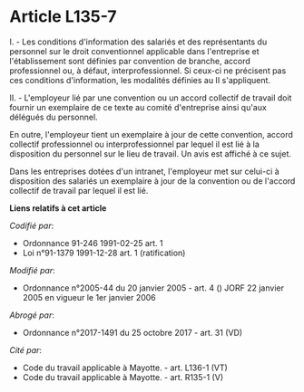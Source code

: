 # Article L135-7

I. - Les conditions d'information des salariés et des représentants du personnel sur le droit conventionnel applicable dans
l'entreprise et l'établissement sont définies par convention de branche, accord professionnel ou, à défaut,
interprofessionnel. Si ceux-ci ne précisent pas ces conditions d'information, les modalités définies au II s'appliquent.

II. - L'employeur lié par une convention ou un accord collectif de travail doit fournir un exemplaire de ce texte au comité
d'entreprise ainsi qu'aux délégués du personnel.

En outre, l'employeur tient un exemplaire à jour de cette convention, accord collectif professionnel ou interprofessionnel
par lequel il est lié à la disposition du personnel sur le lieu de travail. Un avis est affiché à ce sujet.

Dans les entreprises dotées d'un intranet, l'employeur met sur celui-ci à disposition des salariés un exemplaire à jour de la
convention ou de l'accord collectif de travail par lequel il est lié.

**Liens relatifs à cet article**

_Codifié par_:

  - Ordonnance 91-246 1991-02-25 art. 1
  - Loi n°91-1379 1991-12-28 art. 1 (ratification)

_Modifié par_:

  - Ordonnance n°2005-44 du 20 janvier 2005 - art. 4 () JORF 22 janvier 2005 en vigueur le 1er janvier 2006

_Abrogé par_:

  - Ordonnance n°2017-1491 du 25 octobre 2017 - art. 31 (VD)

_Cité par_:

  - Code du travail applicable à Mayotte. - art. L136-1 (VT)
  - Code du travail applicable à Mayotte. - art. R135-1 (V)
